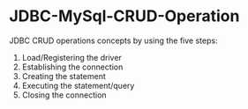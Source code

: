 # JDBC-MySql-CRUD-Operation
JDBC CRUD operations concepts by using the five steps:
1. Load/Registering the driver
2. Establishing the connection
3. Creating the statement
4. Executing the statement/query
5. Closing the connection

